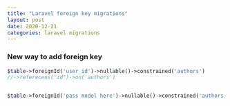 ```yaml
---
title: "Laravel foreign key migrations"
layout: post
date: 2020-12-21
categories: laravel migrations
---
```



### New way to add foreign key

```php
$table->foreignId('user_id')->nullable()->constrained('authors')
//->referecens("id")->on('authors')


$table->foreignId('pass model here')->nullable()->constrained('authors')
```